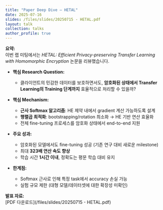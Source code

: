 ```yaml
---
title: "Paper Deep Dive – HETAL"
date: 2025-07-16
slides: /files/slides/20250715 - HETAL.pdf
layout: talk
collection: talks
author_profile: true
---
```


**요약:**  
이번 랩 미팅에서는 *HETAL: Efficient Privacy-preserving Transfer Learning with Homomorphic Encryption* 논문을 리뷰했습니다.  

- **핵심 Research Question:**  
  - 클라이언트의 민감한 데이터를 보호하면서도, **암호화된 상태에서 Transfer Learning의 Training 단계까지** 효율적으로 처리할 수 있을까?  

- **핵심 Mechanism:**  
  - **근사 Softmax 알고리즘**: HE 제약 내에서 gradient 계산 가능하도록 설계  
  - **행렬곱 최적화**: bootstrapping/rotation 최소화 → HE 기반 연산 효율화  
  - 전체 fine-tuning 프로세스를 암호화 상태에서 end-to-end 지원  

- **주요 성과:**  
  - 암호화된 모델에서도 fine-tuning 성공 (기존 연구 대비 새로운 milestone)  
  - 최대 **323배 연산 속도 향상**  
  - 학습 시간 **1시간 이내**, 정확도는 평문 학습 대비 유지  

- **한계점:**  
  - Softmax 근사로 인해 특정 task에서 accuracy 손실 가능  
  - 실험 규모 제한 (대형 모델/데이터셋에 대한 확장성 미확인)  


**발표 자료:**  
[PDF 다운로드](/files/slides/20250715 - HETAL.pdf)